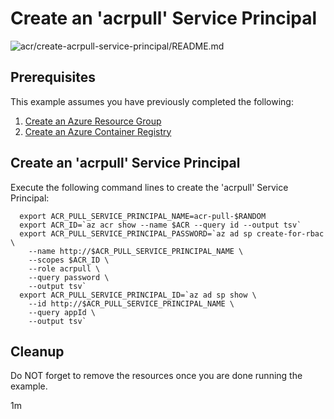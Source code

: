 
# Create an 'acrpull' Service Principal

![acr/create-acrpull-service-principal/README.md](https://github.com/manorrock/azure-examples/workflows/acr/create-acrpull-service-principal/README.md/badge.svg)

## Prerequisites

This example assumes you have previously completed the following:

1. [Create an Azure Resource Group](../../group/create/)
1. [Create an Azure Container Registry](../create/)

<!-- workflow.cron(0 3 * * 2) -->
<!-- workflow.include(../create/README.md) -->

## Create an 'acrpull' Service Principal

Execute the following command lines to create the 'acrpull' Service Principal:

<!-- workflow.skip() -->
```shell
  export ACR_PULL_SERVICE_PRINCIPAL_NAME=acr-pull-$RANDOM
  export ACR_ID=`az acr show --name $ACR --query id --output tsv`
  export ACR_PULL_SERVICE_PRINCIPAL_PASSWORD=`az ad sp create-for-rbac \
    --name http://$ACR_PULL_SERVICE_PRINCIPAL_NAME \
    --scopes $ACR_ID \
    --role acrpull \
    --query password \
    --output tsv`
  export ACR_PULL_SERVICE_PRINCIPAL_ID=`az ad sp show \
    --id http://$ACR_PULL_SERVICE_PRINCIPAL_NAME \
    --query appId \
    --output tsv`
```

<!-- workflow.run()

if [[ -z $ACR_PULL_SERVICE_PRINCIPAL_NAME ]]; then
  export ACR_PULL_SERVICE_PRINCIPAL_NAME=acr-pull-$RANDOM
  export ACR_ID=`az acr show --name $ACR --query id --output tsv`
  export ACR_PULL_SERVICE_PRINCIPAL_PASSWORD=`az ad sp create-for-rbac \
    --name http://$ACR_PULL_SERVICE_PRINCIPAL_NAME \
    --scopes $ACR_ID \
    --role acrpull \
    --query password \
    --output tsv`
  export ACR_PULL_SERVICE_PRINCIPAL_ID=`az ad sp show \
    --id http://$ACR_PULL_SERVICE_PRINCIPAL_NAME \
    --query appId \
    --output tsv`
fi

  -->

<!-- workflow.directOnly() 

az group delete --name $RESOURCE_GROUP --yes || true
az ad sp delete --name $ACR_PULL_SERVICE_PRINCIPAL_ID || true

if [[ -z $ACR_PULL_SERVICE_PRINCIPAL_PASSWORD ]]; then
  echo "ACR 'acrpull' service principal password was not found"
  exit 1
fi

if [[ -z $ACR_PULL_SERVICE_PRINCIPAL_ID ]]; then
  echo "ACR 'acrpull' service principal id was not found"
  exit 1
fi

  -->

## Cleanup

Do NOT forget to remove the resources once you are done running the example.

1m